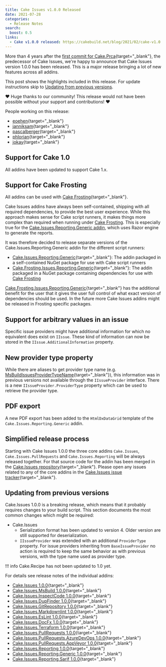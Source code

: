 ```yaml
---
title: Cake Issues v1.0.0 Released
date: 2021-07-28
categories:
  - Release Notes
search:
  boost: 0.5
links:
  - Cake v1.0.0 released: https://cakebuild.net/blog/2021/02/cake-v1.0.0-released
---
```


More than 4 years after the [first commit for Cake.Prca](https://github.com/cake-contrib/Cake.Prca/commit/438b3a1a609e5b9cc9e6f8f489a73988f9ed1f4d){target="_blank"},
the predecessor of Cake Issues, we're happy to announce that Cake Issues version 1.0.0 has been released.
This is a major release bringing a lot of new features across all addins.

<!-- more -->

This post shows the highlights included in this release.
For update instructions skip to [Updating from previous versions](#updating-from-previous-versions).

❤ Huge thanks to our community! This release would not have been possible without your support and contributions! ❤

People working on this release:

* [eoehen](https://github.com/eoehen){target="_blank"}
* [janniksam](https://github.com/janniksam){target="_blank"}
* [pascalberger](https://github.com/pascalberger){target="_blank"}
* [phlorian](https://github.com/phlorian){target="_blank"}
* [jokay](https://github.com/jokay){target="_blank"}

## Support for Cake 1.0

All addins have been updated to support Cake 1.x.

## Support for Cake Frosting

All addins can be used with [Cake Frosting]{target="_blank"}.

Cake Issues addins have always been self-contained, shipping with all required dependencies, to provide the best user experience.
While this approach makes sense for Cake script runners, it makes things more complex than required when running under [Cake Frosting].
This is especially true for the [Cake.Issues.Reporting.Generic addin], which uses Razor engine to generate the reports.

It was therefore decided to release separate versions of the Cake.Issues.Reporting.Generic addin for the different script runners:

* [Cake.Issues.Reporting.Generic]{target="_blank"}: The addin packaged in a self-contained NuGet package for use with Cake script runners
* [Cake.Frosting.Issues.Reporting.Generic]{target="_blank"}: The addin packaged in a NuGet package containing dependencies for use with [Cake Frosting]

[Cake.Frosting.Issues.Reporting.Generic]{target="_blank"} has the additional benefit for the user that it gives the user full control
of what exact version of dependencies should be used.
In the future more Cake Issues addins might be released in Frosting specific packages.

[Cake Frosting]: https://cakebuild.net/docs/running-builds/runners/cake-frosting
[Cake.Issues.Reporting.Generic addin]: ../../documentation/report-formats/generic/index.md
[Cake.Issues.Reporting.Generic]: https://cakebuild.net/extensions/cake-issues-reporting-generic/
[Cake.Frosting.Issues.Reporting.Generic]: https://www.nuget.org/packages/Cake.Frosting.Issues.Reporting.Generic/

## Support for arbitrary values in an issue

Specific issue providers might have additional information for which no equivalent does exist on `IIssue`.
These kind of information can now be stored in the `IIssue.AdditionalInformation` property.

## New provider type property

While there are aliases to get provider type name (e.g. [MsBuildIssuesProviderTypeName]{target="_blank"}), this information was in previous versions
not available through the `IIssueProvider` interface.
There is a new `IIssueProvider.ProviderType` property which can be used to retrieve the provider type.

[MsBuildIssuesProviderTypeName]: https://cakebuild.net/api/Cake.Issues.MsBuild/MsBuildIssuesAliases/0A221402

## PDF export

A new PDF export has been added to the `HtmlDxDataGrid` template of the `Cake.Issues.Reporting.Generic` addin.

## Simplified release process

Starting with Cake Issues 1.0.0 the three core addins `Cake.Issues`, `Cake.Issues.PullRequests` and
`Cake.Issues.Reporting` will be always released together.
For that source code for the addin has been merged in the [Cake.Issues repository]{target="_blank"}.
Please open any issues related to any of the core addins in the [Cake.Issues issue tracker]{target="_blank"}.

[Cake.Issues repository]: https://github.com/cake-contrib/Cake.Issues
[Cake.Issues issue tracker]: https://github.com/cake-contrib/Cake.Issues/issues

## Updating from previous versions

Cake.Issues 1.0.0 is a breaking release, which means that it probably requires changes to your build script.
This section documents the most common changes which might be required:

* Cake.Issues
  * Serialization format has been updated to version 4.
    Older version are still supported for deserialization.
  * `IIssueProvider` was extended with an additional `ProviderType` property.
    For issue providers inheriting from `BaseIssueProvider` no action is required to keep the same behavior
    as with previous versions, with the type name used as provider type.

!!! info
    Cake.Recipe has not been updated to 1.0 yet.

For details see release notes of the individual addins:

* [Cake.Issues 1.0.0](https://github.com/cake-contrib/Cake.Issues/releases/tag/1.0.0){target="_blank"}
* [Cake.Issues.MsBuild 1.0.0](https://github.com/cake-contrib/Cake.Issues.MsBuild/releases/tag/1.0.0){target="_blank"}
* [Cake.Issues.InspectCode 1.0.0](https://github.com/cake-contrib/Cake.Issues.InspectCode/releases/tag/1.0.0){target="_blank"}
* [Cake.Issues.DupFinder 1.0.0](https://github.com/cake-contrib/Cake.Issues.DupFinder/releases/tag/1.0.0){target="_blank"}
* [Cake.Issues.GitRepository 1.0.0](https://github.com/cake-contrib/Cake.Issues.GitRepository/releases/tag/1.0.0){target="_blank"}
* [Cake.Issues.Markdownlint 1.0.0](https://github.com/cake-contrib/Cake.Issues.Markdownlint/releases/tag/1.0.0){target="_blank"}
* [Cake.Issues.EsLint 1.0.0](https://github.com/cake-contrib/Cake.Issues.EsLint/releases/tag/1.0.0){target="_blank"}
* [Cake.Issues.DocFx 1.0.0](https://github.com/cake-contrib/Cake.Issues.DocFx/releases/tag/1.0.0){target="_blank"}
* [Cake.Issues.Terraform 1.0.0](https://github.com/cake-contrib/Cake.Issues.Terraform/releases/tag/1.0.0){target="_blank"}
* [Cake.Issues.PullRequests 1.0.0](https://github.com/cake-contrib/Cake.Issues.PullRequests/releases/tag/1.0.0){target="_blank"}
* [Cake.Issues.PullRequests.AzureDevOps 1.0.0](https://github.com/cake-contrib/Cake.Issues.PullRequests.AzureDevOps/releases/tag/1.0.0){target="_blank"}
* [Cake.Issues.PullRequests.AppVeyor 1.0.0](https://github.com/cake-contrib/Cake.Issues.PullRequests.AppVeyor/releases/tag/1.0.0){target="_blank"}
* [Cake.Issues.Reporting 1.0.0](https://github.com/cake-contrib/Cake.Issues.Reporting/releases/tag/1.0.0){target="_blank"}
* [Cake.Issues.Reporting.Generic 1.0.0](https://github.com/cake-contrib/Cake.Issues.Reporting.Generic/releases/tag/1.0.0){target="_blank"}
* [Cake.Issues.Reporting.Sarif 1.0.0](https://github.com/cake-contrib/Cake.Issues.Reporting.Sarif/releases/tag/1.0.0){target="_blank"}

